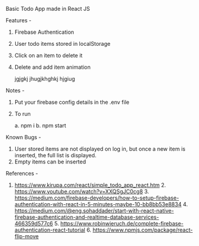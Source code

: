Basic Todo App made in React JS

Features -

   1. Firebase Authentication
   2. User todo items stored in localStorage
   3. Click on an item to delete it
   4. Delete and add item animation

         jgjgkj
         jhugjkhghkj
         hjgiug


Notes -
   
   1. Put your firebase config details in the .env file
   2. To run
   
      a. npm i
      b. npm start

Known Bugs -
   
   1. User stored items are not displayed on log in, but once a new item is inserted, the full list is displayed.
   2. Empty items can be inserted

References -
   
   1. https://www.kirupa.com/react/simple_todo_app_react.htm
    2. https://www.youtube.com/watch?v=XXQSgJC0cg8
    3. https://medium.com/firebase-developers/how-to-setup-firebase-authentication-with-react-in-5-minutes-maybe-10-bb8bb53e8834
    4. https://medium.com/@eng.sohaddader/start-with-react-native-firebase-authentication-and-realtime-database-services-466359d577c6
    5. https://www.robinwieruch.de/complete-firebase-authentication-react-tutorial
    6. https://www.npmjs.com/package/react-flip-move
 
